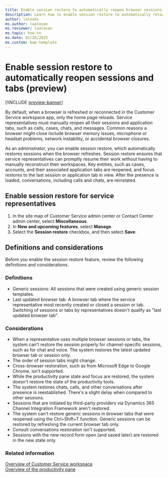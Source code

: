 ```yaml
---
title: Enable session restore to automatically reopen browser sessions and tabs (preview)
description: Learn how to enable session restore to automatically reload sessions and tabs in Customer Service workspace.
author: lalexms 
ms.author: laalexan
ms.reviewer: laalexan
ms.topic: how-to 
ms.date: 02/26/2025 
ms.custom: bap-template 
---
```


# Enable session restore to automatically reopen sessions and tabs (preview)

[!INCLUDE [preview-banner](../../../shared-content/shared/preview-includes/preview-note.md)]

By default, when a browser is refreshed or reconnected in the Customer Service workspace app, only the home page reloads. Service representatives must manually reopen all their sessions and application tabs, such as calls, cases, chats, and messages. Common reasons a browser might close include browser memory issues, microphone or headset problems, network instability, or accidental browser closures.

As an administrator, you can enable session restore, which automatically restores sessions when the browser refreshes. Session restore ensures that service representatives can promptly resume their work without having to manually reconstruct their workspaces. Key entities, such as cases, accounts, and their associated application tabs are reopened, and focus restores to the last session or application tab in view. After the presence is loaded, conversations, including calls and chats, are reinstated.

## Enable session restore for service representatives

1. In the site map of Customer Service admin center or Contact Center admin center, select **Miscellaneous**.
1. In **New and upcoming features**, select **Manage**.
1. Select the **Session restore** checkbox, and then select **Save**.

## Definitions and considerations

Before you enable the session restore feature, review the following definitions and considerations.

### Definitions

- Generic sessions: All sessions that were created using generic session templates.  
- Last updated browser tab: A browser tab where the service representative most recently created or closed a session or tab. Switching of sessions or tabs by representatives doesn't qualify as "last updated browser tab".

### Considerations

- When a representative uses multiple browser sessions or tabs, the system can't restore the session properly for channel-specific sessions, such as for chat and voice. The system restores the latest updated browser tab or session only.
- The order of session tabs might change.
- Cross-browser restoration, such as from Microsoft Edge to Google Chrome, isn't supported.
- While the productivity pane state and focus are restored, the system doesn't restore the state of the productivity tools.
- The system restores chats, calls, and other conversations after presence is reestablished. There's a slight delay when compared to other sessions.
- Sessions that are initiated by third-party providers via Dynamics 365 Channel Integration Framework aren't restored.
- The system can't restore generic sessions in browser tabs that were reopened using the Ctrl+Shift+T function. Generic sessions can be restored by refreshing the current browser tab only.
- Consult conversations restoration isn't supported.
- Sessions with the new record form open (and saved later) are restored in the new state only.

### Related information

[Overview of Customer Service workspace](../implement/csw-overview.md)  
[Overview of the productivity pane](../use/csw-productivity-pane.md)  
